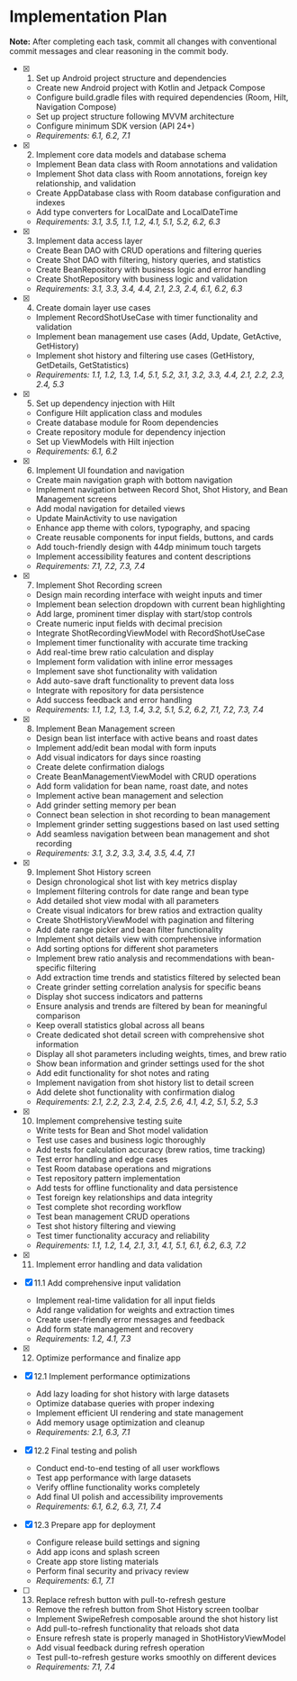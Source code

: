 # Implementation Plan

**Note:** After completing each task, commit all changes with conventional commit messages and clear reasoning in the commit body.

- [x] 1. Set up Android project structure and dependencies
  - Create new Android project with Kotlin and Jetpack Compose
  - Configure build.gradle files with required dependencies (Room, Hilt, Navigation Compose)
  - Set up project structure following MVVM architecture
  - Configure minimum SDK version (API 24+)
  - _Requirements: 6.1, 6.2, 7.1_

- [x] 2. Implement core data models and database schema
  - Implement Bean data class with Room annotations and validation
  - Implement Shot data class with Room annotations, foreign key relationship, and validation
  - Create AppDatabase class with Room database configuration and indexes
  - Add type converters for LocalDate and LocalDateTime
  - _Requirements: 3.1, 3.5, 1.1, 1.2, 4.1, 5.1, 5.2, 6.2, 6.3_

- [x] 3. Implement data access layer
  - Create Bean DAO with CRUD operations and filtering queries
  - Create Shot DAO with filtering, history queries, and statistics
  - Create BeanRepository with business logic and error handling
  - Create ShotRepository with business logic and validation
  - _Requirements: 3.1, 3.3, 3.4, 4.4, 2.1, 2.3, 2.4, 6.1, 6.2, 6.3_

- [x] 4. Create domain layer use cases
  - Implement RecordShotUseCase with timer functionality and validation
  - Implement bean management use cases (Add, Update, GetActive, GetHistory)
  - Implement shot history and filtering use cases (GetHistory, GetDetails, GetStatistics)
  - _Requirements: 1.1, 1.2, 1.3, 1.4, 5.1, 5.2, 3.1, 3.2, 3.3, 4.4, 2.1, 2.2, 2.3, 2.4, 5.3_

- [x] 5. Set up dependency injection with Hilt
  - Configure Hilt application class and modules
  - Create database module for Room dependencies
  - Create repository module for dependency injection
  - Set up ViewModels with Hilt injection
  - _Requirements: 6.1, 6.2_

- [x] 6. Implement UI foundation and navigation
  - Create main navigation graph with bottom navigation
  - Implement navigation between Record Shot, Shot History, and Bean Management screens
  - Add modal navigation for detailed views
  - Update MainActivity to use navigation
  - Enhance app theme with colors, typography, and spacing
  - Create reusable components for input fields, buttons, and cards
  - Add touch-friendly design with 44dp minimum touch targets
  - Implement accessibility features and content descriptions
  - _Requirements: 7.1, 7.2, 7.3, 7.4_

- [x] 7. Implement Shot Recording screen
  - Design main recording interface with weight inputs and timer
  - Implement bean selection dropdown with current bean highlighting
  - Add large, prominent timer display with start/stop controls
  - Create numeric input fields with decimal precision
  - Integrate ShotRecordingViewModel with RecordShotUseCase
  - Implement timer functionality with accurate time tracking
  - Add real-time brew ratio calculation and display
  - Implement form validation with inline error messages
  - Implement save shot functionality with validation
  - Add auto-save draft functionality to prevent data loss
  - Integrate with repository for data persistence
  - Add success feedback and error handling
  - _Requirements: 1.1, 1.2, 1.3, 1.4, 3.2, 5.1, 5.2, 6.2, 7.1, 7.2, 7.3, 7.4_

- [x] 8. Implement Bean Management screen
  - Design bean list interface with active beans and roast dates
  - Implement add/edit bean modal with form inputs
  - Add visual indicators for days since roasting
  - Create delete confirmation dialogs
  - Create BeanManagementViewModel with CRUD operations
  - Add form validation for bean name, roast date, and notes
  - Implement active bean management and selection
  - Add grinder setting memory per bean
  - Connect bean selection in shot recording to bean management
  - Implement grinder setting suggestions based on last used setting
  - Add seamless navigation between bean management and shot recording
  - _Requirements: 3.1, 3.2, 3.3, 3.4, 3.5, 4.4, 7.1_

- [x] 9. Implement Shot History screen
  - Design chronological shot list with key metrics display
  - Implement filtering controls for date range and bean type
  - Add detailed shot view modal with all parameters
  - Create visual indicators for brew ratios and extraction quality
  - Create ShotHistoryViewModel with pagination and filtering
  - Add date range picker and bean filter functionality
  - Implement shot details view with comprehensive information
  - Add sorting options for different shot parameters
  - Implement brew ratio analysis and recommendations with bean-specific filtering
  - Add extraction time trends and statistics filtered by selected bean
  - Create grinder setting correlation analysis for specific beans
  - Display shot success indicators and patterns
  - Ensure analysis and trends are filtered by bean for meaningful comparison
  - Keep overall statistics global across all beans
  - Create dedicated shot detail screen with comprehensive shot information
  - Display all shot parameters including weights, times, and brew ratio
  - Show bean information and grinder settings used for the shot
  - Add edit functionality for shot notes and rating
  - Implement navigation from shot history list to detail screen
  - Add delete shot functionality with confirmation dialog
  - _Requirements: 2.1, 2.2, 2.3, 2.4, 2.5, 2.6, 4.1, 4.2, 5.1, 5.2, 5.3_

- [x] 10. Implement comprehensive testing suite
  - Write tests for Bean and Shot model validation
  - Test use cases and business logic thoroughly
  - Add tests for calculation accuracy (brew ratios, time tracking)
  - Test error handling and edge cases
  - Test Room database operations and migrations
  - Test repository pattern implementation
  - Add tests for offline functionality and data persistence
  - Test foreign key relationships and data integrity
  - Test complete shot recording workflow
  - Test bean management CRUD operations
  - Test shot history filtering and viewing
  - Test timer functionality accuracy and reliability
  - _Requirements: 1.1, 1.2, 1.4, 2.1, 3.1, 4.1, 5.1, 6.1, 6.2, 6.3, 7.2_

- [x] 11. Implement error handling and data validation




- [x] 11.1 Add comprehensive input validation






  - Implement real-time validation for all input fields
  - Add range validation for weights and extraction times
  - Create user-friendly error messages and feedback
  - Add form state management and recovery
  - _Requirements: 1.2, 4.1, 7.3_

- [x] 12. Optimize performance and finalize app








- [x] 12.1 Implement performance optimizations


  - Add lazy loading for shot history with large datasets
  - Optimize database queries with proper indexing
  - Implement efficient UI rendering and state management
  - Add memory usage optimization and cleanup
  - _Requirements: 2.1, 6.3, 7.1_

- [x] 12.2 Final testing and polish



  - Conduct end-to-end testing of all user workflows
  - Test app performance with large datasets
  - Verify offline functionality works completely
  - Add final UI polish and accessibility improvements
  - _Requirements: 6.1, 6.2, 6.3, 7.1, 7.4_

- [x] 12.3 Prepare app for deployment
  - Configure release build settings and signing
  - Add app icons and splash screen
  - Create app store listing materials
  - Perform final security and privacy review
  - _Requirements: 6.1, 7.1_

- [ ] 13. Replace refresh button with pull-to-refresh gesture


  - Remove the refresh button from Shot History screen toolbar
  - Implement SwipeRefresh composable around the shot history list
  - Add pull-to-refresh functionality that reloads shot data
  - Ensure refresh state is properly managed in ShotHistoryViewModel
  - Add visual feedback during refresh operation
  - Test pull-to-refresh gesture works smoothly on different devices
  - _Requirements: 7.1, 7.4_
